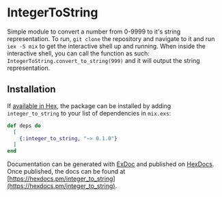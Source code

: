 # IntegerToString

Simple module to convert a number from 0-9999 to it's string representation. To run, `git clone` the repository and navigate to it and run `iex -S mix` to get the interactive shell up and running. When inside the interactive shell, you can call the function as such: `IntegerToString.convert_to_string(999)` and it will output the string representation.

## Installation

If [available in Hex](https://hex.pm/docs/publish), the package can be installed
by adding `integer_to_string` to your list of dependencies in `mix.exs`:

```elixir
def deps do
  [
    {:integer_to_string, "~> 0.1.0"}
  ]
end
```

Documentation can be generated with [ExDoc](https://github.com/elixir-lang/ex_doc)
and published on [HexDocs](https://hexdocs.pm). Once published, the docs can
be found at [https://hexdocs.pm/integer_to_string](https://hexdocs.pm/integer_to_string).

